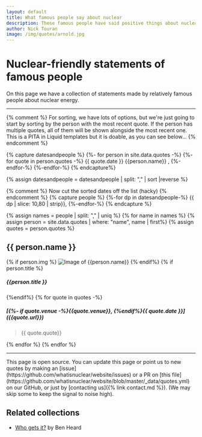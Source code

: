 ```yaml
---
layout: default
title: What famous people say about nuclear
description: These famous people have said positive things about nuclear energy
author: Nick Touran
image: /img/quotes/arnold.jpg
---
```

<div class="row">
<div class="col-md-8" markdown="1">

# Nuclear-friendly statements of famous people
On this page we have a collection of statements made by relatively famous people about
nuclear energy. 
<hr/>
{% comment %}
For sorting, we have lots of options, but we're just going to start
by sorting by the person with the most recent quote. If the person
has multiple quotes, all of them will be shown alongside the most
recent one. This is a PITA in Liquid templates but it is doable,
as you can see below...
{% endcomment %}


{% capture datesandpeople  %}
{%- for person in site.data.quotes -%}
{%- for quote in person.quotes -%}
{{ quote.date }} {{person.name}} , 
{%-endfor-%}
{%-endfor-%}
{% endcapture%}

{% assign datesandpeople = datesandpeople | split: "," | sort |reverse %}

{% comment %}
Now cut the sorted dates off the list (hacky)
{% endcomment %}
{% capture people  %}
{%-for dp in datesandpeople-%}
{{ dp | slice: 10,80 | strip}},
{%-endfor-%}
{% endcapture %}

{% assign names = people | split: "," | uniq %}
{% for name in names %}
{% assign person = site.data.quotes | where: "name", name | first%}
{% assign quotes = person.quotes  %}
<h2>{{ person.name }}</h2>
{% if person.img %}
<img src="/img/quotes/{{person.img}}" style="max-height:150px;" class="img img-fluid
float-right" alt="Image of {{person.name}}" title="Image of
{{person.name}} {% if person.img_src%}(from {{person.img_src}}){%endif%}"/>
{% endif%}
{% if person.title %}
<h5><em>{{person.title }}</em></h5>
{%endif%}
{%  for quote in quotes -%}
<h5 markdown="1">[{%- if quote.venue -%}{{quote.venue}}, {%endif%}{{ quote.date }}]({{quote.url}})</h5>

> {{ quote.quote}}

{% endfor %}
{% endfor %}

<hr />
This page is open source. You can update this page or point us to new
quotes by making an [issue](https://github.com/whatisnuclear/website/issues) or a PR on
[this file](https://github.com/whatisnuclear/website/blob/master/_data/quotes.yml) on our
GitHub, or just by [contacting us]({% link contact.md %}). (We may skip some to keep the
signal to noise high).

## Related collections

* [Who gets it?](https://decarbonisesa.com/about-2/who-gets-it/) by Ben Heard

</div>
</div>
